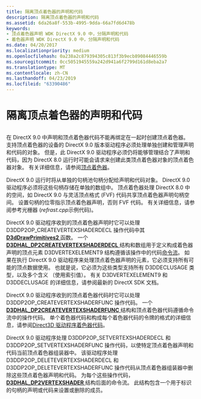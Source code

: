 ```yaml
---
title: 隔离顶点着色器的声明和代码
description: 隔离顶点着色器的声明和代码
ms.assetid: 6da26a8f-553b-4995-9dda-66a7fd6d478b
keywords:
- 顶点着色器声明 WDK DirectX 9.0 中，分隔声明和代码
- 着色器声明 WDK DirectX 9.0 中，分隔声明和代码
ms.date: 04/20/2017
ms.localizationpriority: medium
ms.openlocfilehash: 0a238a2c879394305c813f3b9ecb89084446559b
ms.sourcegitcommit: 0cc5051945559a242d941a6f2799d161d8eba2a7
ms.translationtype: MT
ms.contentlocale: zh-CN
ms.lasthandoff: 04/23/2019
ms.locfileid: "63390486"
---
```

# <a name="separating-declarations-and-code-for-vertex-shaders"></a>隔离顶点着色器的声明和代码


## <span id="ddk_separating_declarations_and_code_for_vertex_shaders_gg"></span><span id="DDK_SEPARATING_DECLARATIONS_AND_CODE_FOR_VERTEX_SHADERS_GG"></span>


在 DirectX 9.0 中声明和顶点着色器代码不能再绑定在一起时创建顶点着色器。 支持顶点着色器的设备的 DirectX 9.0 版本驱动程序必须处理单独创建和管理声明和代码的对象。 但是，此 DirectX 9.0 驱动程序必须仍将能够管理结合了声明和代码，因为 DirectX 8.0 运行时可能会请求来创建此类顶点着色器对象的顶点着色器对象。 有关详细信息，请参阅[顶点着色器](vertex-shaders.md)。

DirectX 9.0 运行时将从单独的句柄池句柄分配给声明和代码对象。 DirectX 9.0 驱动程序必须将这些句柄存储在单独的数组中。 顶点着色器处理 DirectX 8.0 中的空间，如 DirectX 9.0 与灵活顶点格式 (FVF) 代码共享顶点着色器声明句柄空间。 设置句柄的位零指示顶点着色器声明，否则 FVF 代码。 有关详细信息，请参阅参考光栅器 (*refrast.cpp*示例代码)。

DirectX 9.0 驱动程序收到的顶点着色器声明时它可以处理 D3DDP2OP\_CREATEVERTEXSHADERDECL 操作代码中其[ **D3dDrawPrimitives2** ](https://msdn.microsoft.com/library/windows/hardware/ff544704)函数。 一个[ **D3DHAL\_DP2CREATEVERTEXSHADERDECL** ](https://msdn.microsoft.com/library/windows/hardware/ff545480)结构和数组用于定义构成着色器声明的顶点元素 D3DVERTEXELEMENT9 结构遵循该操作中的代码[命令流](command-stream.md)。 如果在执行 DirectX 9.0 驱动程序来处理顶点着色器声明的元素，它必须支持所有可能的顶点数据使用。 也就是说，它必须为这些类型支持所有 D3DDECLUSAGE 类型，以及多个含义 （使用索引值）。 有关 D3DVERTEXELEMENT9 和 D3DDECLUSAGE 的详细信息，请参阅最新的 DirectX SDK 文档。

DirectX 9.0 驱动程序收到的顶点着色器代码时它可以处理 D3DDP2OP\_CREATEVERTEXSHADERFUNC 操作代码。 一个[ **D3DHAL\_DP2CREATEVERTEXSHADERFUNC** ](https://msdn.microsoft.com/library/windows/hardware/ff545490)结构和顶点着色器代码遵循命令流中的操作代码。 单个着色器代码和构成每个着色器代码的令牌的格式的详细信息，请参阅[Direct3D 驱动程序着色器代码](https://msdn.microsoft.com/library/windows/hardware/ff552855)。

DirectX 9.0 驱动程序处理 D3DDP2OP\_SETVERTEXSHADERDECL 和 D3DDP2OP\_SETVERTEXSHADERFUNC 操作代码，以使特定顶点着色器声明和代码当前顶点着色器组装器中。 该驱动程序处理 D3DDP2OP\_DELETEVERTEXSHADERDECL 和 D3DDP2OP\_DELETEVERTEXSHADERFUNC 操作代码从顶点着色器组装器中删除这些顶点着色器声明和代码。 为每个这些操作代码， [ **D3DHAL\_DP2VERTEXSHADER** ](https://msdn.microsoft.com/library/windows/hardware/ff545925)结构后面的命令流。 此结构包含一个用于标识的句柄的声明或代码来设置或删除的成员。

 

 





